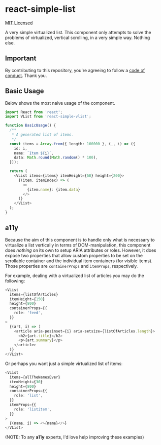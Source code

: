# react-simple-list

[MIT Licensed](/LICENSE.txt)

A very simple virtualized list. This component only attempts to solve the problems of virtualized, vertical scrolling, in a very simple way. Nothing else.

## Important

By contributing to this repository, you're agreeing to follow a [code of conduct](/CODE_OF_CONDUCT.md). Thank you.

## Basic Usage

Below shows the most naive usage of the component.

```ts
import React from 'react';
import VList from 'react-simple-vlist';

function BasicUsage() {
  /**
   * A generated list of items.
   */
  const items = Array.from({ length: 100000 }, (_, i) => ({
    id: i,
    name: `Item ${i}`,
    data: Math.round(Math.random() * 100),
  }));

  return (
    <VList items={items} itemHeight={50} height={200}>
      {(item, itemIndex) => (
        <>
          {item.name}: {item.data}
        </>
      )}
    </VList>
  );
}
```

## a11y

Because the aim of this component is to handle only what is necessary to virtualize a list vertically in terms of DOM-manipulation, this component does _nothing_ on its own to setup ARIA attributes or roles. However, it does expose two properties that allow custom properties to be set on the scrollable container and the individual item containers (for visible items). Those properties are `containerProps` and `itemProps`, respectively.

For example, dealing with a virtualized list of articles you may do the following:

```ts
<VList
  items={listOfArticles}
  itemHeight={150}
  height={800}
  containerProps={{
    role: 'feed',
  }}
>
  {(art, i) => (
    <article aria-posinset={i} aria-setsize={listOfArticles.length}>
      <h2>{art.title}</h2>
      <p>{art.summary}</p>
    </article>
  )}
</VList>
```

Or perhaps you want just a simple virtualized list of items:

```ts
<VList
  items={allTheNamesEver}
  itemHeight={30}
  height={800}
  containerProps={{
    role: 'list',
  }}
  itemProps={{
    role: 'listitem',
  }}
>
  {(name, i) => <>{name}</>}
</VList>
```

(NOTE: To any **a11y** experts, I'd love help improving these examples)
